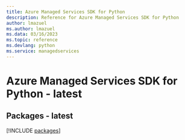 ```yaml
---
title: Azure Managed Services SDK for Python
description: Reference for Azure Managed Services SDK for Python
author: lmazuel
ms.author: lmazuel
ms.data: 03/16/2023
ms.topic: reference
ms.devlang: python
ms.service: managedservices
---
```

# Azure Managed Services SDK for Python - latest
## Packages - latest
[!INCLUDE [packages](managed-services-index.md)]